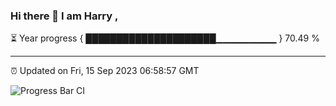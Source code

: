 ### Hi there 👋 I am Harry , 

⏳ Year progress { █████████████████████▁▁▁▁▁▁▁▁▁ } 70.49 %

---

⏰ Updated on Fri, 15 Sep 2023 06:58:57 GMT

![Progress Bar CI](https://github.com/duykhang68/duykhang68/workflows/Progress%20Bar%20CI/badge.svg)
